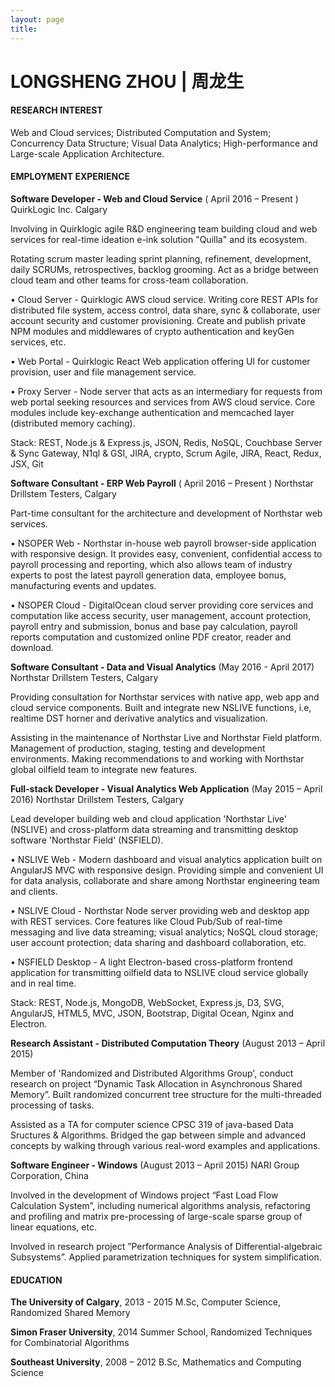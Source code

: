 ```yaml
---
layout: page
title:
---
```

LONGSHENG ZHOU | 周龙生
===================

#### RESEARCH INTEREST

Web and Cloud services; Distributed Computation and System; Concurrency Data Structure; Visual Data Analytics; High-performance and Large-scale Application Architecture.

#### EMPLOYMENT EXPERIENCE

**Software Developer - Web and Cloud Service** ( April 2016 – Present )
QuirkLogic Inc. Calgary

Involving in Quirklogic agile R&D engineering team building cloud and web services for real-time ideation e-ink solution "Quilla" and its ecosystem.

Rotating scrum master leading sprint planning, refinement, development, daily SCRUMs, retrospectives, backlog grooming. Act as a bridge between cloud team and other teams for cross-team collaboration.

• Cloud Server - Quirklogic AWS cloud service. Writing core REST APIs for distributed file system, access control, data share, sync & collaborate, user account security and customer provisioning. Create and publish private NPM modules and middlewares of crypto authentication and keyGen services, etc.

• Web Portal - Quirklogic React Web application offering UI for customer provision, user and file management service.

• Proxy Server - Node server that acts as an intermediary for requests from web portal seeking resources and services from AWS cloud service. Core modules include key-exchange authentication and memcached layer (distributed memory caching).

Stack: REST, Node.js & Express.js, JSON, Redis, NoSQL, Couchbase Server & Sync Gateway, N1ql & GSI, JIRA, crypto, Scrum Agile, JIRA, React, Redux, JSX, Git

**Software Consultant - ERP Web Payroll**  ( April 2016 – Present )
Northstar Drillstem Testers, Calgary

Part-time consultant for the architecture and development of Northstar web services.

• NSOPER Web - Northstar in-house web payroll browser-side application with responsive design. It provides easy, convenient, confidential access to payroll processing and reporting, which also allows team of industry experts to post the latest payroll generation data, employee bonus, manufacturing events and updates.

• NSOPER Cloud - DigitalOcean cloud server providing core services and computation like access security, user management, account protection, payroll entry and submission, bonus and base pay calculation, payroll reports computation and customized online PDF creator, reader and download.

**Software Consultant - Data and Visual Analytics** (May 2016 - April 2017)
Northstar Drillstem Testers, Calgary

Providing consultation for Northstar services with native app, web app and cloud service components. Built and integrate new NSLIVE functions, i.e, realtime DST horner and derivative analytics and visualization.

Assisting in the maintenance of Northstar Live and Northstar Field platform. Management of production, staging, testing and development environments. Making recommendations to and working with Northstar global oilfield team to integrate new features.

**Full-stack Developer - Visual Analytics Web Application**  (May 2015 – April 2016)
Northstar Drillstem Testers, Calgary

Lead developer building web and cloud application 'Northstar Live' (NSLIVE) and cross-platform data streaming and transmitting desktop software 'Northstar Field' (NSFIELD).

• NSLIVE Web - Modern dashboard and visual analytics application built on AngularJS MVC with responsive design. Providing simple and convenient UI for data analysis, collaborate and share among Northstar engineering team and clients.

• NSLIVE Cloud - Northstar Node server providing web and desktop app with REST services. Core features like Cloud Pub/Sub of real-time messaging and live data streaming; visual analytics; NoSQL cloud storage; user account protection; data sharing and dashboard collaboration, etc.

• NSFIELD Desktop - A light Electron-based cross-platform frontend application for transmitting oilfield data to NSLIVE cloud service globally and in real time.

Stack: REST, Node.js, MongoDB, WebSocket, Express.js, D3, SVG, AngularJS, HTML5, MVC, JSON, Bootstrap, Digital Ocean, Nginx and Electron.   


**Research Assistant - Distributed Computation Theory** (August 2013 – April 2015)

Member of 'Randomized and Distributed Algorithms Group', conduct research on project “Dynamic Task Allocation in Asynchronous Shared Memory”. Built randomized concurrent tree structure for the multi-threaded processing of tasks.

Assisted as a TA for computer science CPSC 319 of java-based Data Sructures & Algorithms. Bridged the gap between simple and advanced concepts by walking through various real-word examples and applications.

**Software Engineer - Windows** (August 2013 – April 2015)
NARI Group Corporation, China

Involved in the development of Windows project “Fast Load Flow Calculation System”, including numerical algorithms analysis, refactoring and profiling and matrix pre-processing of large-scale sparse group of linear equations, etc.

Involved in research project ”Performance Analysis of Differential-algebraic Subsystems”. Applied parametrization techniques for system simplification.


#### EDUCATION
**The University of Calgary**, 2013 - 2015
M.Sc, Computer Science, Randomized Shared Memory

**Simon Fraser University**, 2014
Summer School, Randomized Techniques for Combinatorial Algorithms

**Southeast University**, 2008 – 2012
B.Sc, Mathematics and Computing Science
